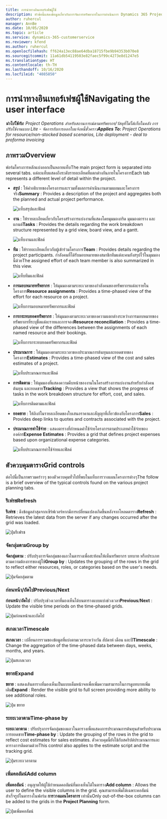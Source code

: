 ```yaml
---
title: การนำทางอินเทอร์เฟซผู้ใช้
description: หัวข้อนี้แสดงข้อมูลเกี่ยวกับการจัดการทรัพยากรในการดำเนินการ Dynamics 365 Project
author: ruhercul
manager: AnnBe
ms.date: 10/05/2020
ms.topic: article
ms.service: dynamics-365-customerservice
ms.reviewer: kfend
ms.author: ruhercul
ms.openlocfilehash: ff624a13ec88ae64dba18715fbe9b94353b070e8
ms.sourcegitcommit: 11a61db54119503e82faec5f99c4273e8d1247e5
ms.translationtype: HT
ms.contentlocale: th-TH
ms.lasthandoff: 10/16/2020
ms.locfileid: "4085850"
---
```

# <a name="navigating-the-user-interface"></a><span data-ttu-id="83350-103">การนำทางอินเทอร์เฟซผู้ใช้</span><span class="sxs-lookup"><span data-stu-id="83350-103">Navigating the user interface</span></span>

<span data-ttu-id="83350-104">_**นำไปใช้กับ:** Project Operations สำหรับสถานการณ์ตามทรัพยากร/วัสดุที่ไม่ได้เก็บในคลัง การปรับใช้งานแบบ Lite - จัดการกับการออกใบแจ้งหนี้ชั่วคราว_</span><span class="sxs-lookup"><span data-stu-id="83350-104">_**Applies To:** Project Operations for resource/non-stocked based scenarios, Lite deployment - deal to proforma invoicing_</span></span>

## <a name="overview"></a><span data-ttu-id="83350-105">ภาพรวม</span><span class="sxs-lookup"><span data-stu-id="83350-105">Overview</span></span>

<span data-ttu-id="83350-106">ฟอร์มโครงการหลักแบ่งออกเป็นหลายแท็บ</span><span class="sxs-lookup"><span data-stu-id="83350-106">The main project form is separated into several tabs.</span></span> <span data-ttu-id="83350-107">แต่ละแท็บแสดงถึงระดับรายละเอียดที่แตกต่างกันภายในโครงการ</span><span class="sxs-lookup"><span data-stu-id="83350-107">Each tab represents a different level of detail within the project.</span></span>

- <span data-ttu-id="83350-108">**สรุป** : ให้คำอธิบายของโครงการและรวมทั้งผลการดำเนินงานตามแผนและโครงการจริง</span><span class="sxs-lookup"><span data-stu-id="83350-108">**Summary** : Provides a description of the project and aggregates both the planned and actual project performance.</span></span>

    ![แท็บสรุปและฟิลด์](media/navigation7.png)

- <span data-ttu-id="83350-110">**งาน** : ให้รายละเอียดเกี่ยวกับโครงสร้างการแบ่งงานที่แสดงโดยมุมมองกริด มุมมองตาราง และแกนต์</span><span class="sxs-lookup"><span data-stu-id="83350-110">**Tasks** : Provides the details regarding the work breakdown structure represented by a grid view, board view, and a gantt.</span></span>

    ![แท็บงานและฟิลด์](media/navigation8.png)

- <span data-ttu-id="83350-112">**ทีม** : ให้รายละเอียดเกี่ยวกับผู้เข้าร่วมโครงการ</span><span class="sxs-lookup"><span data-stu-id="83350-112">**Team** : Provides details regarding the project participants.</span></span> <span data-ttu-id="83350-113">กำลังคนที่ได้รับมอบหมายของสมาชิกทีมแต่ละคนยังสรุปไว้ในมุมมองนี้ด้วย</span><span class="sxs-lookup"><span data-stu-id="83350-113">The assigned effort of each team member is also summarized in this view.</span></span>

    ![แท็บทีมและฟิลด์](media/navigation9.png)

- <span data-ttu-id="83350-115">**การมอบหมายทรัพยากร** : ให้มุมมองตามระยะเวลาของกำลังคนของทรัพยากรแต่ละรายในโครงการ</span><span class="sxs-lookup"><span data-stu-id="83350-115">**Resource assignments** : Provides a time-phased view of the effort for each resource on a project.</span></span>

    ![แท็บการมอบหมายทรัพยากรและฟิลด์](media/navigation10.png)

- <span data-ttu-id="83350-117">**การกระทบยอดทรัพยากร** : ให้มุมมองตามระยะเวลาของความแตกต่างระหว่างการมอบหมายของทรัพยากรที่ระบุชื่อแต่ละรายและการจอง</span><span class="sxs-lookup"><span data-stu-id="83350-117">**Resource reconciliation** : Provides a time-phased view of the differences between the assignments of each named resource and their bookings.</span></span>

    ![แท็บการกระทบยอดทรัพยากรและฟิลด์](media/navigation11.png)

- <span data-ttu-id="83350-119">**ประมาณการ** : ให้มุมมองตามระยะเวลาของประมาณการต้นทุนและยอดขายของโครงการ</span><span class="sxs-lookup"><span data-stu-id="83350-119">**Estimates** : Provides a time-phased view of the cost and sales estimates of a project.</span></span>

    ![แท็บประมาณการและฟิลด์](media/navigation12.png)

- <span data-ttu-id="83350-121">**การติดตาม** : ให้มุมมองที่แสดงความคืบหน้าของงานในโครงสร้างการแบ่งงานสำหรับกำลังคน ต้นทุน และยอดขาย</span><span class="sxs-lookup"><span data-stu-id="83350-121">**Tracking** : Provides a view that shows the progress of tasks in the work breakdown structure for effort, cost, and sales.</span></span>

    ![แท็บการติดตามและฟิลด์](media/navigation13.png)

- <span data-ttu-id="83350-123">**ยอดขาย** : ให้ลิงก์ในรายละเอียดของใบเสนอราคาและสัญญาที่เกี่ยวข้องกับโครงการ</span><span class="sxs-lookup"><span data-stu-id="83350-123">**Sales** : Provides deep links to quotes and contracts associated with the project.</span></span>

- <span data-ttu-id="83350-124">**ประมาณการค่าใช้จ่าย** : แสดงตารางที่กำหนดค่าใช้จ่ายโครงการตามประเภทค่าใช้จ่ายขององค์กร</span><span class="sxs-lookup"><span data-stu-id="83350-124">**Expense Estimates** : Provides a grid that defines project expenses based upon organizational expense categories.</span></span>

    ![แท็บประมาณการค่าใช้จ่ายและฟิลด์](media/navigation14.png)

## <a name="grid-controls"></a><span data-ttu-id="83350-126">ตัวควบคุมตาราง</span><span class="sxs-lookup"><span data-stu-id="83350-126">Grid controls</span></span>

<span data-ttu-id="83350-127">ต่อไปนี้เป็นภาพรวมคร่าวๆ ของตัวควบคุมทั่วไปที่พบในแท็บการวางแผนโครงการต่างๆ</span><span class="sxs-lookup"><span data-stu-id="83350-127">The follow is a brief overview of the typical controls found on the various project planning tabs.</span></span>

### <a name="refresh"></a><span data-ttu-id="83350-128">รีเฟรช</span><span class="sxs-lookup"><span data-stu-id="83350-128">Refresh</span></span>

<span data-ttu-id="83350-129">**รีเฟรช** : ดึงข้อมูลล่าสุดจากเซิร์ฟเวอร์หากมีการเปลี่ยนแปลงเกิดขึ้นหลังจากโหลดตาราง</span><span class="sxs-lookup"><span data-stu-id="83350-129">**Refresh** : Retrieves the latest data from the server if any changes occurred after the grid was loaded.</span></span>

![ปุ่มรีเฟรช](media/navigation7.png)

### <a name="group-by"></a><span data-ttu-id="83350-131">จัดกลุ่มตาม</span><span class="sxs-lookup"><span data-stu-id="83350-131">Group by</span></span>

<span data-ttu-id="83350-132">**จัดกลุ่มตาม** : ปรับปรุงการจัดกลุ่มของแถวในตารางเพื่อสะท้อนให้เห็นทรัพยากร บทบาท หรือประเภทตามความต้องการของผู้ใช้</span><span class="sxs-lookup"><span data-stu-id="83350-132">**Group by** : Updates the grouping of the rows in the grid to reflect either resources, roles, or categories based on the user's needs.</span></span>

![ปุ่มจัดกลุ่มตาม](media/navigation6.png)

### <a name="previousnext"></a><span data-ttu-id="83350-134">ก่อนหน้า/ถัดไป</span><span class="sxs-lookup"><span data-stu-id="83350-134">Previous/Next</span></span>

<span data-ttu-id="83350-135">**ก่อนหน้า**/**ถัดไป** : ปรับปรุงช่วงเวลาที่มองเห็นได้บนตารางแบบแบ่งช่วงเวลา</span><span class="sxs-lookup"><span data-stu-id="83350-135">**Previous**/**Next** : Update the visible time periods on the time-phased grids.</span></span>

![ปุ่มก่อนหน้าและถัดไป](media/navigation2.png)

### <a name="timescale"></a><span data-ttu-id="83350-137">สเกลเวลา</span><span class="sxs-lookup"><span data-stu-id="83350-137">Timescale</span></span>

<span data-ttu-id="83350-138">**สเกลเวลา** : เปลี่ยนการรวมของข้อมูลที่แบ่งตามเวลาระหว่างวัน สัปดาห์ เดือน และปี</span><span class="sxs-lookup"><span data-stu-id="83350-138">**Timescale** : Change the aggregation of the time-phased data between days, weeks, months, and years.</span></span>

![ปุ่มสเกลเวลา](media/navigation3.png)

### <a name="expand"></a><span data-ttu-id="83350-140">ขยาย</span><span class="sxs-lookup"><span data-stu-id="83350-140">Expand</span></span>

<span data-ttu-id="83350-141">**ขยาย** : แสดงเส้นตารางที่มองเห็นเป็นแบบเต็มหน้าจอเพื่อเพิ่มความสามารถในการดูบทบาทเพิ่มเติม</span><span class="sxs-lookup"><span data-stu-id="83350-141">**Expand** : Render the visible grid to full screen providing more ability to see additional roles.</span></span>

![ปุ่ม ขยาย](media/navigation4.png)

### <a name="time-phase-by"></a><span data-ttu-id="83350-143">ระยะเวลาตาม</span><span class="sxs-lookup"><span data-stu-id="83350-143">Time-phase by</span></span>

<span data-ttu-id="83350-144">**ระยะเวลาตาม** : ปรับปรุงการจัดกลุ่มของแถวในตารางเพื่อแสดงการประมาณการต้นทุนสำหรับประมาณการยอดขาย</span><span class="sxs-lookup"><span data-stu-id="83350-144">**Time-phase by** : Update the grouping of the rows in the grid to reflect cost estimates for sales estimates.</span></span> <span data-ttu-id="83350-145">ตัวควบคุมนี้ยังใช้กับสคริปต์ประมาณการและตารางการติดตามด้วย</span><span class="sxs-lookup"><span data-stu-id="83350-145">This control also applies to the estimate script and the tracking grid.</span></span>

![ปุ่มระยะเวลาตาม](media/navigation0.png)

### <a name="add-column"></a><span data-ttu-id="83350-147">เพิ่มคอลัมน์</span><span class="sxs-lookup"><span data-stu-id="83350-147">Add column</span></span>

<span data-ttu-id="83350-148">**เพิ่มคอลัมน์** : อนุญาตให้ผู้ใช้กำหนดคอลัมน์ที่มองเห็นได้ในตาราง</span><span class="sxs-lookup"><span data-stu-id="83350-148">**Add column** : Allows the user to define the visible columns in the grid.</span></span> <span data-ttu-id="83350-149">คุณสามารถเพิ่มได้เฉพาะคอลัมน์สำเร็จรูปในตารางในฟอร์ม **การวางแผนโครงการ** เท่านั้น</span><span class="sxs-lookup"><span data-stu-id="83350-149">Only out-of-the-box columns can be added to the grids in the **Project Planning** form.</span></span>

![ปุ่มเพิ่มคอลัมน์](media/navigation5.png)
